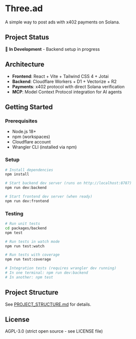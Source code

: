 # Three.ad

A simple way to post ads with x402 payments on Solana.

## Project Status

🚧 **In Development** - Backend setup in progress

## Architecture

- **Frontend**: React + Vite + Tailwind CSS 4 + Jotai
- **Backend**: Cloudflare Workers + D1 + Vectorize + R2
- **Payments**: x402 protocol with direct Solana verification
- **MCP**: Model Context Protocol integration for AI agents

## Getting Started

### Prerequisites

- Node.js 18+
- npm (workspaces)
- Cloudflare account
- Wrangler CLI (installed via npm)

### Setup

```bash
# Install dependencies
npm install

# Start backend dev server (runs on http://localhost:8787)
npm run dev:backend

# Start frontend dev server (when ready)
npm run dev:frontend
```

### Testing

```bash
# Run unit tests
cd packages/backend
npm test

# Run tests in watch mode
npm run test:watch

# Run tests with coverage
npm run test:coverage

# Integration tests (requires wrangler dev running)
# In one terminal: npm run dev:backend
# In another: npm test
```

## Project Structure

See [PROJECT_STRUCTURE.md](./PROJECT_STRUCTURE.md) for details.

## License

AGPL-3.0 (strict open source - see LICENSE file)

